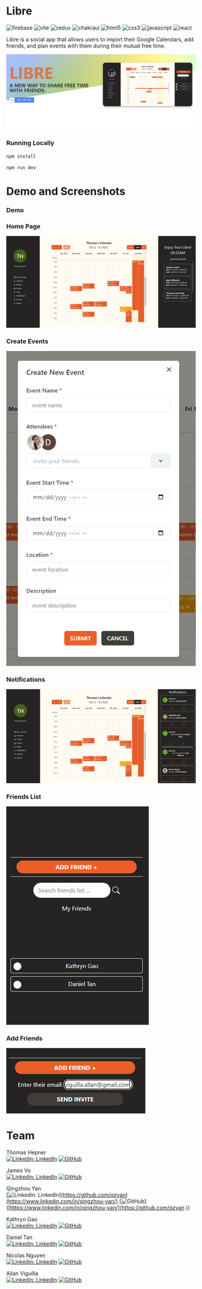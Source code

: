 # Libre

![firebase](https://img.shields.io/badge/firebase-ffca28?style=for-the-badge&logo=firebase&logoColor=black)
![vite](https://img.shields.io/badge/Vite-B73BFE?style=for-the-badge&logo=vite&logoColor=FFD62E)
![redux](https://img.shields.io/badge/Redux-593D88?style=for-the-badge&logo=redux&logoColor=white)
![chakraui](https://img.shields.io/badge/Chakra--UI-319795?style=for-the-badge&logo=chakra-ui&logoColor=white)
![html5](https://img.shields.io/badge/HTML5-E34F26?style=for-the-badge&logo=html5&logoColor=white)
![css3](https://img.shields.io/badge/CSS3-1572B6?style=for-the-badge&logo=css3&logoColor=white)
![javascript](https://img.shields.io/badge/JavaScript-323330?style=for-the-badge&logo=javascript&logoColor=F7DF1E)
![react](https://img.shields.io/badge/React-20232A?style=for-the-badge&logo=react&logoColor=61DAFB)

Libre is a social app that allows users to import their Google Calendars, add friends, and plan events with them during their mutual free time.

![Login Page](/docs/Libre-Login.PNG)

### Running Locally

```
npm install
```

```
npm run dev
```

# Demo and Screenshots

### Demo


### Home Page

![Login Page](/docs/Libre-Calendar-View.PNG)

### Create Events

![C](/docs/Libre-Calendar-Event-Modal.PNG)

### Notifications

![Login Page](/docs/Libre-Notifications.PNG)

### Friends List

![Login Page](/docs/Libre-Friends.PNG)

### Add Friends

![Login Page](/docs/Libre-Add-Friend.PNG)


# Team
Thomas Hepner\
[![Linkedin: LinkedIn](https://img.shields.io/badge/linkedin-%230077B5.svg?style=for-the-badge&logo=linkedin&logoColor=white)](https://www.linkedin.com/in/thomashepner/)
[![GitHub](https://img.shields.io/badge/github-%23121011.svg?style=for-the-badge&logo=github&logoColor=white)](https://github.com/hepnerthomas)

James Vo\
[![Linkedin: LinkedIn](https://img.shields.io/badge/linkedin-%230077B5.svg?style=for-the-badge&logo=linkedin&logoColor=white)](https://www.linkedin.com/in/james-emerson-1a0b5679/)
[![GitHub](https://img.shields.io/badge/github-%23121011.svg?style=for-the-badge&logo=github&logoColor=white)](https://github.com/jamesEmerson112)

Qingzhou Yan\
[![Linkedin: LinkedIn](https://img.shields.io/badge/linkedin-%230077B5.svg?style=for-the-badge&logo=linkedin&logoColor=white)](https://github.com/qzyan](https://www.linkedin.com/in/qingzhou-yan/)
[![GitHub](https://img.shields.io/badge/github-%23121011.svg?style=for-the-badge&logo=github&logoColor=white)]([https://www.linkedin.com/in/qingzhou-yan/](https://github.com/qzyan ))

Kathryn Gao\
[![Linkedin: LinkedIn](https://img.shields.io/badge/linkedin-%230077B5.svg?style=for-the-badge&logo=linkedin&logoColor=white)](https://www.linkedin.com/in/katkgao)
[![GitHub](https://img.shields.io/badge/github-%23121011.svg?style=for-the-badge&logo=github&logoColor=white)](https://github.com/katto030)

Daniel Tan\
[![Linkedin: LinkedIn](https://img.shields.io/badge/linkedin-%230077B5.svg?style=for-the-badge&logo=linkedin&logoColor=white)](https://www.linkedin.com/in/danieltan510/)
[![GitHub](https://img.shields.io/badge/github-%23121011.svg?style=for-the-badge&logo=github&logoColor=white)](https://github.com/dantan510)

Nicolas Nguyen\
[![Linkedin: LinkedIn](https://img.shields.io/badge/linkedin-%230077B5.svg?style=for-the-badge&logo=linkedin&logoColor=white)](https://www.linkedin.com/in/nicolas--nguyen/)
[![GitHub](https://img.shields.io/badge/github-%23121011.svg?style=for-the-badge&logo=github&logoColor=white)](https://github.com/nicolastiennguyen)


Allan Viguilla\
[![Linkedin: LinkedIn](https://img.shields.io/badge/linkedin-%230077B5.svg?style=for-the-badge&logo=linkedin&logoColor=white)](https://www.linkedin.com/in/allanviguilla/)
[![GitHub](https://img.shields.io/badge/github-%23121011.svg?style=for-the-badge&logo=github&logoColor=white)](https://github.com/allanviguilla)
